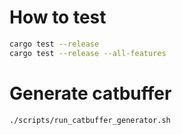 # How to test

``` bash
cargo test --release
cargo test --release --all-features
```

# Generate catbuffer

```bash
./scripts/run_catbuffer_generator.sh
```
